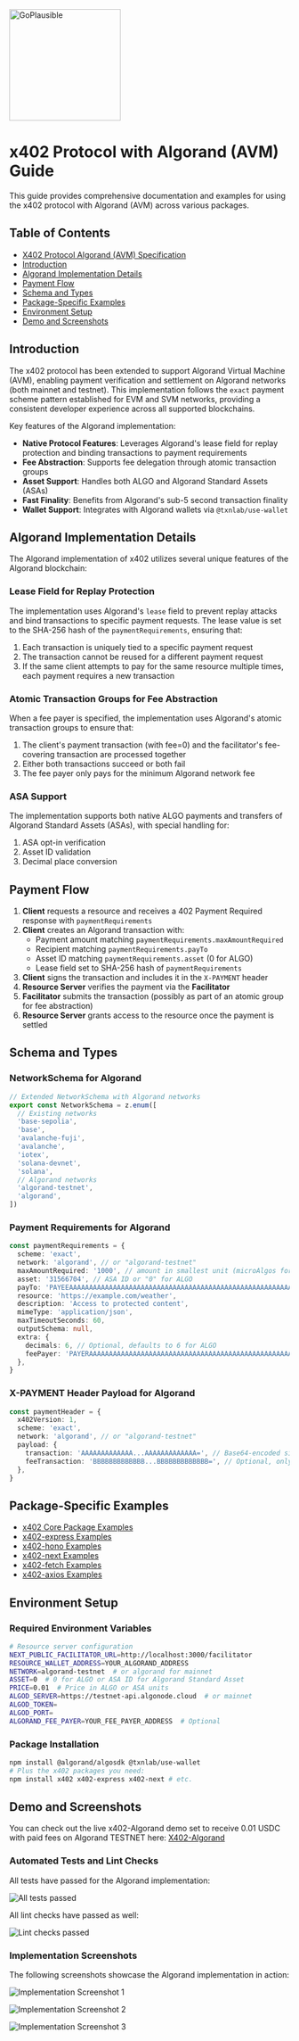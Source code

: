 <img src="https://github.com/user-attachments/assets/e5256b28-db76-44f7-9fbf-da4057bc0448" alt="GoPlausible" width="200" />

# x402 Protocol with Algorand (AVM) Guide

This guide provides comprehensive documentation and examples for using the x402 protocol with Algorand (AVM) across various packages.

## Table of Contents
- [X402 Protocol Algorand (AVM) Specification](./algorand-guide/scheme_exact_avm.md)
- [Introduction](#introduction)
- [Algorand Implementation Details](#algorand-implementation-details)
- [Payment Flow](#payment-flow)
- [Schema and Types](#schema-and-types)
- [Package-Specific Examples](#package-specific-examples)
- [Environment Setup](#environment-setup)
- [Demo and Screenshots](#demo-and-screenshots)

## Introduction

The x402 protocol has been extended to support Algorand Virtual Machine (AVM), enabling payment verification and settlement on Algorand networks (both mainnet and testnet). This implementation follows the `exact` payment scheme pattern established for EVM and SVM networks, providing a consistent developer experience across all supported blockchains.

Key features of the Algorand implementation:

- **Native Protocol Features**: Leverages Algorand's lease field for replay protection and binding transactions to payment requirements
- **Fee Abstraction**: Supports fee delegation through atomic transaction groups
- **Asset Support**: Handles both ALGO and Algorand Standard Assets (ASAs)
- **Fast Finality**: Benefits from Algorand's sub-5 second transaction finality
- **Wallet Support**: Integrates with Algorand wallets via `@txnlab/use-wallet`

## Algorand Implementation Details

The Algorand implementation of x402 utilizes several unique features of the Algorand blockchain:

### Lease Field for Replay Protection

The implementation uses Algorand's `lease` field to prevent replay attacks and bind transactions to specific payment requests. The lease value is set to the SHA-256 hash of the `paymentRequirements`, ensuring that:

1. Each transaction is uniquely tied to a specific payment request
2. The transaction cannot be reused for a different payment request
3. If the same client attempts to pay for the same resource multiple times, each payment requires a new transaction

### Atomic Transaction Groups for Fee Abstraction

When a fee payer is specified, the implementation uses Algorand's atomic transaction groups to ensure that:

1. The client's payment transaction (with fee=0) and the facilitator's fee-covering transaction are processed together
2. Either both transactions succeed or both fail
3. The fee payer only pays for the minimum Algorand network fee

### ASA Support

The implementation supports both native ALGO payments and transfers of Algorand Standard Assets (ASAs), with special handling for:

1. ASA opt-in verification
2. Asset ID validation
3. Decimal place conversion

## Payment Flow

1. **Client** requests a resource and receives a 402 Payment Required response with `paymentRequirements`
2. **Client** creates an Algorand transaction with:
   - Payment amount matching `paymentRequirements.maxAmountRequired`
   - Recipient matching `paymentRequirements.payTo`
   - Asset ID matching `paymentRequirements.asset` (0 for ALGO)
   - Lease field set to SHA-256 hash of `paymentRequirements`
3. **Client** signs the transaction and includes it in the `X-PAYMENT` header
4. **Resource Server** verifies the payment via the **Facilitator**
5. **Facilitator** submits the transaction (possibly as part of an atomic group for fee abstraction)
6. **Resource Server** grants access to the resource once the payment is settled

## Schema and Types

### NetworkSchema for Algorand

```typescript
// Extended NetworkSchema with Algorand networks
export const NetworkSchema = z.enum([
  // Existing networks
  'base-sepolia',
  'base',
  'avalanche-fuji',
  'avalanche',
  'iotex',
  'solana-devnet',
  'solana',
  // Algorand networks
  'algorand-testnet',
  'algorand',
])
```

### Payment Requirements for Algorand

```typescript
const paymentRequirements = {
  scheme: 'exact',
  network: 'algorand', // or "algorand-testnet"
  maxAmountRequired: '1000', // amount in smallest unit (microAlgos for ALGO)
  asset: '31566704', // ASA ID or "0" for ALGO
  payTo: 'PAYEEAAAAAAAAAAAAAAAAAAAAAAAAAAAAAAAAAAAAAAAAAAAAAAAAAAAAAAAA',
  resource: 'https://example.com/weather',
  description: 'Access to protected content',
  mimeType: 'application/json',
  maxTimeoutSeconds: 60,
  outputSchema: null,
  extra: {
    decimals: 6, // Optional, defaults to 6 for ALGO
    feePayer: 'PAYERAAAAAAAAAAAAAAAAAAAAAAAAAAAAAAAAAAAAAAAAAAAAAAAAAAAAAAAA', // Optional
  },
}
```

### X-PAYMENT Header Payload for Algorand

```typescript
const paymentHeader = {
  x402Version: 1,
  scheme: 'exact',
  network: 'algorand', // or "algorand-testnet"
  payload: {
    transaction: 'AAAAAAAAAAAAA...AAAAAAAAAAAAA=', // Base64-encoded signed transaction
    feeTransaction: 'BBBBBBBBBBBBB...BBBBBBBBBBBBB=', // Optional, only if feePayer is used
  },
}
```

## Package-Specific Examples

- [x402 Core Package Examples](./x402-core-examples.md)
- [x402-express Examples](./x402-express-examples.md)
- [x402-hono Examples](./x402-hono-examples.md)
- [x402-next Examples](./x402-next-examples.md)
- [x402-fetch Examples](./x402-fetch-examples.md)
- [x402-axios Examples](./x402-axios-examples.md)

## Environment Setup

### Required Environment Variables

```bash
# Resource server configuration
NEXT_PUBLIC_FACILITATOR_URL=http://localhost:3000/facilitator
RESOURCE_WALLET_ADDRESS=YOUR_ALGORAND_ADDRESS
NETWORK=algorand-testnet  # or algorand for mainnet
ASSET=0  # 0 for ALGO or ASA ID for Algorand Standard Asset
PRICE=0.01  # Price in ALGO or ASA units
ALGOD_SERVER=https://testnet-api.algonode.cloud  # or mainnet
ALGOD_TOKEN=
ALGOD_PORT=
ALGORAND_FEE_PAYER=YOUR_FEE_PAYER_ADDRESS  # Optional
```

### Package Installation

```bash
npm install @algorand/algosdk @txnlab/use-wallet
# Plus the x402 packages you need:
npm install x402 x402-express x402-next # etc.
```

## Demo and Screenshots

You can check out the live x402-Algorand demo set to receive 0.01 USDC with paid fees on Algorand TESTNET here: [X402-Algorand](https://x402-avm.vercel.app)

### Automated Tests and Lint Checks

All tests have passed for the Algorand implementation:

![All tests passed](https://github.com/user-attachments/assets/f172ddaf-b9ed-46aa-a1e7-ecf44587f3d2)

All lint checks have passed as well:

![Lint checks passed](https://github.com/user-attachments/assets/17b11b44-7329-4ce8-931d-30a20b71da4e)

### Implementation Screenshots

The following screenshots showcase the Algorand implementation in action:

![Implementation Screenshot 1](https://github.com/user-attachments/assets/f3518ba7-e6d5-48d7-acf2-b19b54ec3b0c)

![Implementation Screenshot 2](https://github.com/user-attachments/assets/00c574e9-9d3b-4337-9bfb-86ec9b90f7ea)

![Implementation Screenshot 3](https://github.com/user-attachments/assets/ae594b3c-0ea7-47f0-b79c-f3a21c039a7c)
